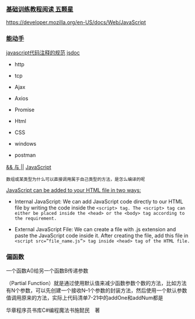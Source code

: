 

### [基础训练教程阅读 五颗星](https://developer.mozilla.org/en-US/docs/Learn/JavaScript)
https://developer.mozilla.org/en-US/docs/Web/JavaScript



### [能动手](https://www.w3schools.com/js/default.asp)

[javascript代码注释的规范](https://jsdoc.app/index.html)
[jsdoc](https://jsdoc.app/about-getting-started.html)

- http
- tcp
- Ajax
- Axios
- Promise

- Html
- CSS
- windows

- postman


[&& 与 ||](https://zhidao.baidu.com/question/118995252.html)
[JavaScript](https://developer.mozilla.org/zh-CN/docs/Learn/JavaScript)

`数组或某类型为什么可以直接调用属于自己类型的方法，是怎么编译的呢`


[JavaScript can be added to your HTML file in two ways:](https://www.geeksforgeeks.org/javascript/?ref=lbp)

- Internal JavaScript: We can add JavaScript code directly to our HTML file by writing the code inside the `<script> tag. The <script> tag can either be placed inside the <head> or the <body> tag according to the requirement.`

- External JavaScript File: We can create a file with .js extension and paste the JavaScript code inside it. After creating the file, add this file in `<script src=”file_name.js”> tag inside <head> tag of the HTML file.`


### 偏函数
一个函数A()给另一个函数B传递参数

<!-- 偏函数是将所要承载的函数作为partial()函数的第一个参数，原函数的各个参数依次作为partial()函数的后续参数，除非使用关键字参数。 -->

（Partial Function）就是通过使用默认值来减少函数参数个数的方法，比如方法有N个参数，可以先创建一个接收N–1个参数的封装方法，然后使用一个默认参数值调用原来的方法，实际上代码清单7-21中的addOne和addNum都是

华章程序员书库C#编程魔法书施懿民　著
























